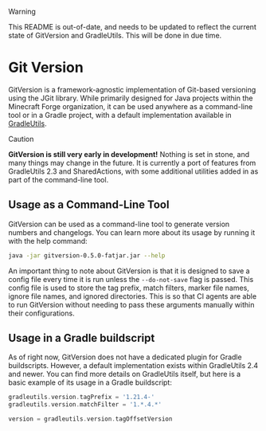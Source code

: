> [!WARNING]
> This README is out-of-date, and needs to be updated to reflect the current state of GitVersion and GradleUtils. This
> will be done in due time.

# Git Version

GitVersion is a framework-agnostic implementation of Git-based versioning using the JGit library. While primarily
designed for Java projects within the Minecraft Forge organization, it can be used anywhere as a command-line tool or in
a Gradle project, with a default implementation available in [GradleUtils](https://github.com/MinecraftForge/GradleUtils).

> [!CAUTION]
> **GitVersion is still very early in development!** Nothing is set in stone, and many things may change in the future.
> It is currently a port of features from GradleUtils 2.3 and SharedActions, with some additional utilities added in
> as part of the command-line tool.

## Usage as a Command-Line Tool

GitVersion can be used as a command-line tool to generate version numbers and changelogs. You can learn more about
its usage by running it with the help command:
```bash
java -jar gitversion-0.5.0-fatjar.jar --help
```

An important thing to note about GitVersion is that it is designed to save a config file every time it is run unless the
`--do-not-save` flag is passed. This config file is used to store the tag prefix, match filters, marker file names,
ignore file names, and ignored directories. This is so that CI agents are able to run GitVersion without needing to pass
these arguments manually within their configurations.

## Usage in a Gradle buildscript

As of right now, GitVersion does not have a dedicated plugin for Gradle buildscripts. However, a default implementation
exists within GradleUtils 2.4 and newer. You can find more details on GradleUtils itself, but here is a basic example of
its usage in a Gradle buildscript:

```groovy
gradleutils.version.tagPrefix = '1.21.4-'
gradleutils.version.matchFilter = '1.*.4.*'

version = gradleutils.version.tagOffsetVersion
```